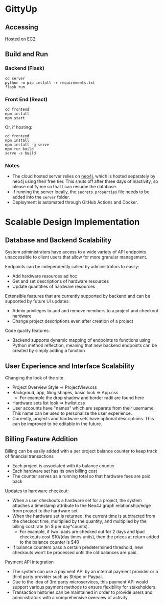 # GittyUp

## Accessing
[Hosted on EC2](http://ec2-3-139-91-77.us-east-2.compute.amazonaws.com:3000)

## Build and Run
### Backend (Flask)
```shell
cd server
python -m pip install -r requirements.txt
flask run
```

### Front End (React)
```shell
cd frontend
npm install
npm start
```
Or, if hosting:
```shell
cd frontend
npm install
npm install -g serve
npm run build
serve -s build
```

### Notes
- The cloud hosted server relies on [neo4j](https://neo4j.com), which is hosted separately by neo4j using their free tier. This shuts off after three days of inactivity, so please notify me so that  I can resume the database.
- If running the server locally, the `secrets.properties` file needs to be added into the `server` folder.
- Deployment is automated through GitHub Actions and Docker.


# Scalable Design Implementation
## Database and Backend Scalability
System administrators have access to a wide variety of API endpoints unaccessible to client users that allow for more granular management.

Endpoints can be independently called by administrators to easily:
- Add hardware resources ad hoc
- Get and set descriptions of hardware resources
- Update quantities of hardware resources

Extensible features that are currently supported by backend and can be supported by future UI updates:
- Admin privileges to add and remove members to a project and checkout hardware
- Change project descriptions even after creation of a project

Code quality features:
- Backend supports dynamic mapping of endpoints to functions using Python method reflection, meaning that new backend endpoints can be created by simply adding a function

## User Experience and Interface Scalability
Changing the look of the site:
- Project Overview Style => ProjectView.css
- Backgroud, app, tiling shapes, basic look => App.css
  - For example the drop shadow and border radii are found here
- Hardware sets list look => hwlist.css
- User accounts have "names" which are separate from their username. This name can be used to personalize the user experience. 
- Currently, projects and hardware sets have optional descriptions. This can be improved to be editable in the future.


## Billing Feature Addition
Billing can be easily added with a per project balance counter to keep track of financial transactions
- Each project is associated with its balance counter
- Each hardware set has its own billing cost
- The counter serves as a running total so that hardware fees are paid back

Updates to hardware checkout:
- When a user checkouts a hardware set for a project, the system attaches a timestamp attribute to the Neo4J graph relationship/edge from project to the hardware set
- When the hardware set is returned, the current time is subtracted from the checkout time, multiplied by the quantity, and multiplied by the billing cost rate (in $ per day*counts). 
  - For example, if two Ipads are checked out for 2 days and Ipad checkouts cost $10/(day times units), then the prices at return added to the balance counter is $40
- If balance counters pass a certain predetermined threshold, new checkouts won't be processed until the old balances are paid.

Payment API integration
- The system can use a payment API by an internal payment provider or a third party provider such as Stripe or Paypal. 
- Due to the idea of 3rd party microservices, this payment API would support various payment methods to ensure flexibility for stakeholders.
- Transaction histories can be maintained in order to provide users and administrators with a comprehensive overview of activity.